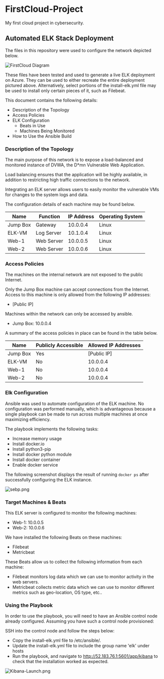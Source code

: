 # FirstCloud-Project
My first cloud project in cybersecurity.

## Automated ELK Stack Deployment

The files in this repository were used to configure the network depicted below.

![FirstCloud Diagram](https://github.com/kjo024/FirstCloud-Project/blob/main/Diagrams/FirstCloud-Diagram.png)

These files have been tested and used to generate a live ELK deployment on Azure. They can be used to either recreate the entire deployment pictured above. Alternatively, select portions of the install-elk.yml file may be used to install only certain pieces of it, such as Filebeat.

This document contains the following details:
- Description of the Topology
- Access Policies
- ELK Configuration
  - Beats in Use
  - Machines Being Monitored
- How to Use the Ansible Build


### Description of the Topology

The main purpose of this network is to expose a load-balanced and monitored instance of DVWA, the D*mn Vulnerable Web Application.

Load balancing ensures that the application will be highly available, in addition to restricting high traffic connections to the network.

Integrating an ELK server allows users to easily monitor the vulnerable VMs for changes to the system logs and data.

The configuration details of each machine may be found below.

| Name     | Function | IP Address | Operating System |
|----------|----------|------------|------------------|
| Jump Box | Gateway  | 10.0.0.4   | Linux            |
|  ELK-VM  |Log Server| 10.1.0.4   | Linux            |
|   Web-1  |Web Server| 10.0.0.5   | Linux            |
|   Web-2  |Web Server| 10.0.0.6   | Linux            |

### Access Policies

The machines on the internal network are not exposed to the public Internet. 

Only the Jump Box machine can accept connections from the Internet. Access to this machine is only allowed from the following IP addresses:
- [Public IP]

Machines within the network can only be accessed by ansible.
- Jump Box: 10.0.0.4

A summary of the access policies in place can be found in the table below.

| Name     | Publicly Accessible | Allowed IP Addresses |
|----------|---------------------|----------------------|
| Jump Box | Yes                 | [Public IP]          |
| ELK-VM   | No                  | 10.0.0.4             |
| Web-1    | No                  | 10.0.0.4             |
| Web-2    | No                  | 10.0.0.4             |

### Elk Configuration

Ansible was used to automate configuration of the ELK machine. No configuration was performed manually, which is advantageous because a single playbook can be made to run across multiple machines at once maximizing efficiency.

The playbook implements the following tasks:
- Increase memory usage
- Install docker.io
- Install python3-pip
- Install docker python module
- Install docker container
- Enable docker service

The following screenshot displays the result of running `docker ps` after successfully configuring the ELK instance.

![sebp.png](https://github.com/kjo024/FirstCloud-Project/blob/main/Images/sebp.png)

### Target Machines & Beats
This ELK server is configured to monitor the following machines:
- Web-1: 10.0.0.5
- Web-2: 10.0.0.6

We have installed the following Beats on these machines:
- Filebeat
- Metricbeat

These Beats allow us to collect the following information from each machine:
- Filebeat monitors log data which we can use to monitor activity in the web servers.
- Metricbeat collects metric data which we can use to monitor different metrics such as geo-location, OS type, etc..

### Using the Playbook
In order to use the playbook, you will need to have an Ansible control node already configured. Assuming you have such a control node provisioned: 

SSH into the control node and follow the steps below:
- Copy the install-elk.yml file to /etc/ansible/.
- Update the install-elk.yml file to include the group name 'elk' under hosts
- Run the playbook, and navigate to http://52.183.76.1:5601/app/kibana to check that the installation worked as expected.

![Kibana-Launch.png](https://github.com/kjo024/FirstCloud-Project/blob/main/Images/Kibana-Launch.png)

